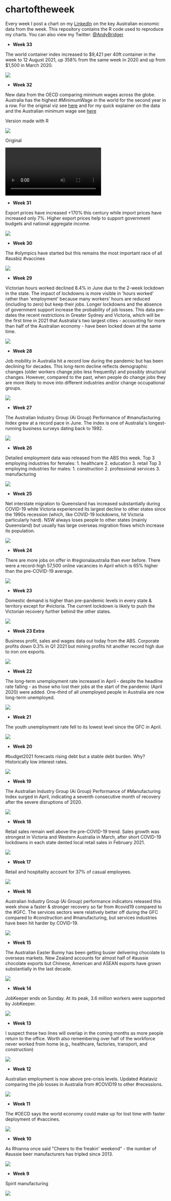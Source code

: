 # chartoftheweek
Every week I post a chart on my [LinkedIn](https://www.linkedin.com/in/andrewbridger/) on the key Australian economic data from the week. This repository contains the R code used to reproduce my charts. You can also view my Twitter: [@AndyBridger](https://twitter.com/AndyBridger)

- **Week 33** 

The world container index increased to $9,421 per 40ft container in the week to 12 August 2021, up 358% from the same week in 2020 and up from $1,500 in March 2020. 

![](https://github.com/andybridger/chartoftheweek/blob/main/2021/week33.png?raw=true)

- **Week 32** 

New data from the OECD comparing minimum wages across the globe. Australia has the highest #MinimumWage in the world for the second year in a row. For the original viz see [here](https://public.flourish.studio/visualisation/6938383/) and for my quick explainer on the data and the Australian minimum wage see [here](https://www.aigroup.com.au/news/blogs/2021/australia-had-the-highest-minimum-wage-in-the-world-again-in-2020/)

Version made with R

![](https://github.com/andybridger/chartoftheweek/blob/main/2021/week32.gif?raw=true)

Original

![](https://github.com/andybridger/chartoftheweek/blob/main/2021/week32_qt.mov?raw=true)

- **Week 31** 

Export prices have increased +170% this century while import prices have increased only 7%. Higher export prices help to support government budgets and national aggregate income.

![](https://github.com/andybridger/chartoftheweek/blob/main/2021/week31.png?raw=true)

- **Week 30** 

The #olympics have started but this remains the most important race of all #ausbiz #vaccines

![](https://github.com/andybridger/chartoftheweek/blob/main/2021/week30.png?raw=true)

- **Week 29** 

Victorian hours worked declined 8.4% in June due to the 2-week lockdown in the state. The impact of lockdowns is more visible in 'hours worked' rather than 'employment' because many workers' hours are reduced (including to zero) but keep their jobs. Longer lockdowns and the absence of government support increase the probability of job losses. This data pre-dates the recent restrictions in Greater Sydney and Victoria, which will be the first time in 2021 that Australia's two largest cities - accounting for more than half of the Australian economy - have been locked down at the same time.

![](https://github.com/andybridger/chartoftheweek/blob/main/2021/week29.png?raw=true)

- **Week 28** 

Job mobility in Australia hit a record low during the pandemic but has been declining for decades. This long-term decline reflects demographic changes (older workers change jobs less frequently) and possibly structural changes. However, compared to the past, when people do change jobs they are more likely to move into different industries and/or change occupational groups.

![](https://github.com/andybridger/chartoftheweek/blob/main/2021/week28.png?raw=true)

- **Week 27** 

The Australian Industry Group (Ai Group) Performance of #manufacturing Index grew at a record pace in June. The index is one of Australia's longest-running business surveys dating back to 1992.

![](https://github.com/andybridger/chartoftheweek/blob/main/2021/week27.png?raw=true)

- **Week 26** 

Detailed employment data was released from the ABS this week.
Top 3 employing industries for females: 1. healthcare 2. education 3. retail
Top 3 employing industries for males: 1. construction 2. professional services 3. manufacturing

![](https://github.com/andybridger/chartoftheweek/blob/main/2021/week26.png?raw=true)

- **Week 25** 

Net interstate migration to Queensland has increased substantially during COVID-19 while Victoria experienced its largest decline to other states since the 1990s recession (which, like COVID-19 lockdowns, hit Victoria particularly hard). NSW always loses people to other states (mainly Queensland) but usually has large overseas migration flows which increase its population. 

![](https://github.com/andybridger/chartoftheweek/blob/main/2021/week25.png?raw=true)

- **Week 24** 

There are more jobs on offer in #regionalaustralia than ever before. There were a record-high 57,500 online vacancies in April which is 65% higher than the pre-COVID-19 average.

![](https://github.com/andybridger/chartoftheweek/blob/main/2021/week24.png?raw=true)

- **Week 23** 

Domestic demand is higher than pre-pandemic levels in every state & territory except for #victoria. The current lockdown is likely to push the Victorian recovery further behind the other states.

![](https://github.com/andybridger/chartoftheweek/blob/main/2021/week23.png?raw=true)

- **Week 23 Extra** 

Business profit, sales and wages data out today from the ABS. Corporate profits down 0.3% in Q1 2021 but mining profits hit another record high due to iron ore exports.

![](https://github.com/andybridger/chartoftheweek/blob/main/2021/week23extra.png?raw=true)

- **Week 22**

The long-term unemployment rate increased in April - despite the headline rate falling - as those who lost their jobs at the start of the pandemic (April 2020) were added. One-third of all unemployed people in Australia are now long-term unemployed.

![](https://github.com/andybridger/chartoftheweek/blob/main/2021/week22.png?raw=true)

- **Week 21**

The youth unemployment rate fell to its lowest level since the GFC in April. 

![](https://github.com/andybridger/chartoftheweek/blob/main/2021/week21.png?raw=true)

- **Week 20**

#budget2021 forecasts rising debt but a stable debt burden. Why? Historically low interest rates. 

![](https://github.com/andybridger/chartoftheweek/blob/main/2021/week20.png?raw=true)

- **Week 19**

The Australian Industry Group (Ai Group) Performance of #Manufacturing Index surged in April, indicating a seventh consecutive month of recovery after the severe disruptions of 2020.


![](https://github.com/andybridger/chartoftheweek/blob/main/2021/week19.png?raw=true)

- **Week 18**

Retail sales remain well above the pre-COVID-19 trend. Sales growth was strongest in Victoria and Western Australia in March, after short COVID-19 lockdowns in each state dented local retail sales in February 2021. 

![](https://github.com/andybridger/chartoftheweek/blob/main/2021/week18.png?raw=true)

- **Week 17**

Retail and hospitality account for 37% of casual employees.

![](https://github.com/andybridger/chartoftheweek/blob/main/2021/week17.png?raw=true)


- **Week 16**

Australian Industry Group (Ai Group) performance indicators released this week show a faster & stronger recovery so far from #covid19 compared to the #GFC. The services sectors were relatively better off during the GFC compared to #construction and #manufacturing, but services industries have been hit harder by COVID-19.

![](https://github.com/andybridger/chartoftheweek/blob/main/2021/week16.png?raw=true)

- **Week 15**

The Australian Easter Bunny has been getting busier delivering chocolate to overseas markets. New Zealand accounts for almost half of #aussie chocolate exports but Chinese, American and ASEAN exports have grown substantially in the last decade.

![](https://github.com/andybridger/chartoftheweek/blob/main/2021/week15.png?raw=true)

- **Week 14**

JobKeeper ends on Sunday. At its peak, 3.6 million workers were supported by JobKeeper.

![](https://github.com/andybridger/chartoftheweek/blob/main/2021/week14.png?raw=true)

- **Week 13**

I suspect these two lines will overlap in the coming months as more people return to the office. Worth also remembering over half of the workforce never worked from home (e.g., healthcare, factories, transport, and construction)

![](https://github.com/andybridger/chartoftheweek/blob/main/2021/week13.png?raw=true)

- **Week 12**

Australian employment is now above pre-crisis levels.
Updated #dataviz comparing the job losses in Australia from #COVID19 to other #recessions.

![](https://github.com/andybridger/chartoftheweek/blob/main/2021/week12.png?raw=true)

- **Week 11**

The #OECD says the world economy could make up for lost time with faster deployment of #vaccines.

![](https://github.com/andybridger/chartoftheweek/blob/main/2021/week11.png?raw=true)

- **Week 10**

As Rhianna once said "Cheers to the freakin' weekend" - the number of #aussie beer manufacturers has tripled since 2013.

![](https://github.com/andybridger/chartoftheweek/blob/main/2021/week10.png?raw=true)

- **Week 9**

Spirit manufacturing

![](https://github.com/andybridger/chartoftheweek/blob/main/2021/week9.png?raw=true)
